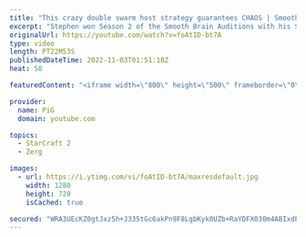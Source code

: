 ```yaml
---
title: "This crazy double swarm host strategy guarantees CHAOS | Smooth Brain Stephen #3 - StarCraft 2"
excerpt: "Stephen won Season 2 of the Smooth Brain Auditions with his Spawning Pool off creep game, which was 100% glassy. This new series is dedicated to his smoothness.  How Stephen won Season 2: https://youtu.be/1S7dlYy947Y Watch (A Collection of) Smooth Brains playlist: https://www.youtube.com/playlist?list=PLFUDU8AOevUeWp37P_P5JW5JafF6mlcqh"
originalUrl: https://youtube.com/watch?v=foAtID-bt7A
type: video
length: PT22M53S
publishedDateTime: 2022-11-03T01:51:18Z
heat: 50

featuredContent: "<iframe width=\"800\" height=\"500\" frameborder=\"0\" src=\"https://www.youtube.com/embed/foAtID-bt7A\" allow=\"accelerometer; autoplay; encrypted-media; gyroscope; picture-in-picture\" allowfullscreen></iframe>"

provider:
  name: PiG
  domain: youtube.com

topics:
  - StarCraft 2
  - Zerg

images:
  - url: https://i.ytimg.com/vi/foAtID-bt7A/maxresdefault.jpg
    width: 1280
    height: 720
    isCached: true

secured: "WRA3UEcKZ0gtJxz5h+J335tGc6akPn9F8LgbKyk0UZb+RaYDFX030m4ABIxdEiOmOGES4Kak6sNzFugTr9A6dwIq4EFw9r4EZGPrXe1rrAcSfAI28dhnmUnizmDBn3r4V9zRlDf7ziqIFHDV/MTu37DQzqJkmMXzW+WNMIxZhTTROXD+RN4ZSs7r42gT90MepfifhYOY+4aUoNkKEhshPCYqGPkODKW8rYXbVF2LPYypB3HZt+figkjF4fA6CuSzZy2ndsXYkF4aHkt8vh1aCkA5ngSmQWS+ObyvjSjzyWQLzgzW5CeD2TQgn0jWLYhCTUGKK3CJxhhMI5ORS8pE3AIslzt4IsELD3SebbiPwVO09J0EVzlioAtbS7hLpNeCCiq3jz5rBlKdrkBm3xrS73qUmgu2f+AOx0M30m8HhmY=;ltu5jSR3Q0DIQ4PyV4MlMA=="
---
```


